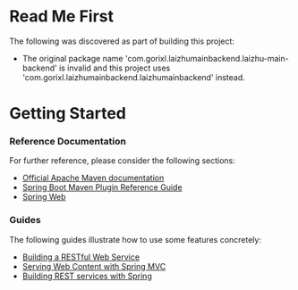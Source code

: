 # Read Me First
The following was discovered as part of building this project:

* The original package name 'com.gorixl.laizhumainbackend.laizhu-main-backend' is invalid and this project uses 'com.gorixl.laizhumainbackend.laizhumainbackend' instead.

# Getting Started

### Reference Documentation
For further reference, please consider the following sections:

* [Official Apache Maven documentation](https://maven.apache.org/guides/index.html)
* [Spring Boot Maven Plugin Reference Guide](https://docs.spring.io/spring-boot/docs/2.2.6.RELEASE/maven-plugin/)
* [Spring Web](https://docs.spring.io/spring-boot/docs/2.2.6.RELEASE/reference/htmlsingle/#boot-features-developing-web-applications)

### Guides
The following guides illustrate how to use some features concretely:

* [Building a RESTful Web Service](https://spring.io/guides/gs/rest-service/)
* [Serving Web Content with Spring MVC](https://spring.io/guides/gs/serving-web-content/)
* [Building REST services with Spring](https://spring.io/guides/tutorials/bookmarks/)


